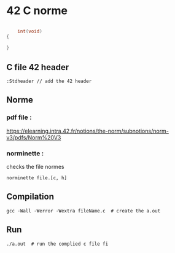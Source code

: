 # 42 C norme
##
```C
	int(void)
{

}
```

## C file 42 header
```vim
:Stdheader // add the 42 header
```

## Norme 
### pdf file :
https://elearning.intra.42.fr/notions/the-norm/subnotions/norm-v3/pdfs/Norm%20V3

### norminette :
checks the file normes
```shell
norminette file.[c, h]
```


## Compilation
```shell
gcc -Wall -Werror -Wextra fileName.c  # create the a.out 
```

## Run
```shell
./a.out  # run the complied c file fi
```